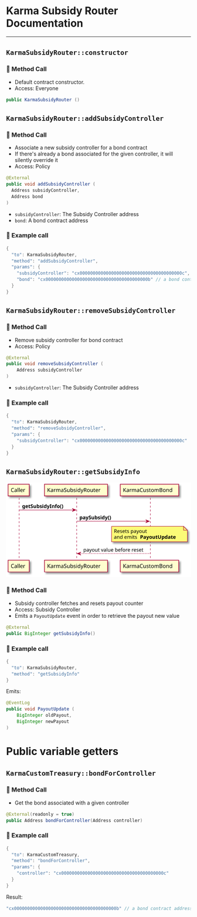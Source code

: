 # Karma Subsidy Router Documentation


---

## `KarmaSubsidyRouter::constructor`

### 📜 Method Call

- Default contract constructor.
- Access: Everyone

```java
public KarmaSubsidyRouter ()
```

## `KarmaSubsidyRouter::addSubsidyController`

### 📜 Method Call

- Associate a new subsidy controller for a bond contract
- If there's already a bond associated for the given controller, it will silently override it
- Access: Policy

```java
@External
public void addSubsidyController (
  Address subsidyController,
  Address bond
)
```

- `subsidyController`: The Subsidy Controller address
- `bond`: A bond contract address

### 🧪 Example call

```java
{
  "to": KarmaSubsidyRouter,
  "method": "addSubsidyController",
  "params": {
    "subsidyController": "cx000000000000000000000000000000000000000c",
    "bond": "cx000000000000000000000000000000000000000b" // a bond contract
  }
}
```

## `KarmaSubsidyRouter::removeSubsidyController`

### 📜 Method Call

- Remove subsidy controller for bond contract
- Access: Policy

```java
@External
public void removeSubsidyController (
    Address subsidyController
)
```

- `subsidyController`: The Subsidy Controller address

### 🧪 Example call

```java
{
  "to": KarmaSubsidyRouter,
  "method": "removeSubsidyController",
  "params": {
    "subsidyController": "cx000000000000000000000000000000000000000c"
  }
}
```

## `KarmaSubsidyRouter::getSubsidyInfo`

![uml/getSubsidyInfo.svg](uml/getSubsidyInfo.svg)

### 📜 Method Call

- Subsidy controller fetches and resets payout counter
- Access: Subsidy Controller
- Emits a `PayoutUpdate` event in order to retrieve the payout new value

```java
@External
public BigInteger getSubsidyInfo()
```

### 🧪 Example call

```java
{
  "to": KarmaSubsidyRouter,
  "method": "getSubsidyInfo"
}
```

Emits:
```java
@EventLog
public void PayoutUpdate (
    BigInteger oldPayout,
    BigInteger newPayout
)
```

# Public variable getters

## `KarmaCustomTreasury::bondForController`

### 📜 Method Call

- Get the bond associated with a given controller

```java
@External(readonly = true)
public Address bondForController(Address controller)
```

### 🧪 Example call

```java
{
  "to": KarmaCustomTreasury,
  "method": "bondForController",
  "params": {
    "controller": "cx000000000000000000000000000000000000000c"
  }
}
```

Result:
```java
"cx000000000000000000000000000000000000000b" // a bond contract address
```
